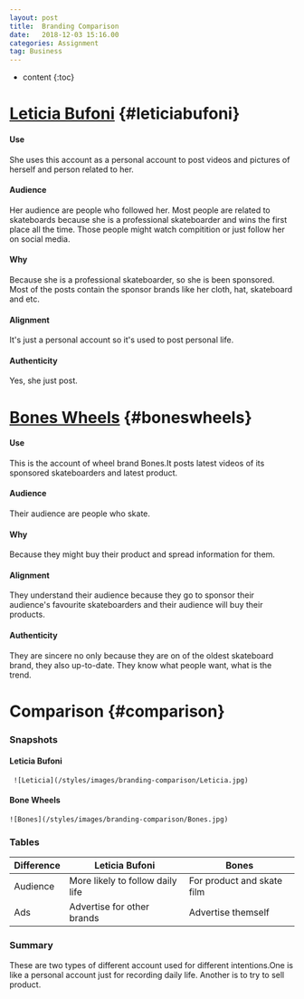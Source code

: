 ```yaml
---
layout: post
title:  Branding Comparison
date:   2018-12-03 15:16.00
categories: Assignment
tag: Business
---
```

* content
{:toc}

[Leticia Bufoni](https://www.instagram.com/leticiabufoni/)		{#leticiabufoni}
====================================
#### Use
She uses this account as a personal account to post videos and pictures of herself and person related to her.

#### Audience
Her audience are people who followed her. Most people are related to skateboards because she is a professional skateboarder and wins the first place all the time. Those people might watch compitition or just follow her on social media.

#### Why
Because she is a professional skateboarder, so she is been sponsored. Most of the posts contain the sponsor brands like her cloth, hat, skateboard and etc.

#### Alignment
It's just a personal account so it's used to post personal life.

#### Authenticity
Yes, she just post.

[Bones Wheels](https://www.instagram.com/boneswheels/)      {#boneswheels}
==============================================
#### Use
This is the account of wheel brand Bones.It posts latest videos of its sponsored skateboarders and latest product.

#### Audience
Their audience are people who skate.

#### Why
Because they might buy their product and spread information for them.

#### Alignment
They understand their audience because they go to sponsor their audience's favourite skateboarders and their audience will buy their products.

#### Authenticity
They are sincere no only because they are on of the oldest skateboard brand, they also up-to-date. They know what people want, what is the trend.

Comparison      {#comparison}
============================
### Snapshots
   #### Leticia Bufoni
     ![Leticia](/styles/images/branding-comparison/Leticia.jpg) 
   #### Bone Wheels  
    ![Bones](/styles/images/branding-comparison/Bones.jpg) 

### Tables
| Difference | Leticia Bufoni                   | Bones                      |
| ---------- | -------------------------------- | -------------------------- |
| Audience   | More likely to follow daily life | For product and skate film |
| Ads        | Advertise for other brands       | Advertise themself         |

### Summary
These are two types of different account used for different intentions.One is like a personal account just for recording daily life. Another is to try to sell product.
